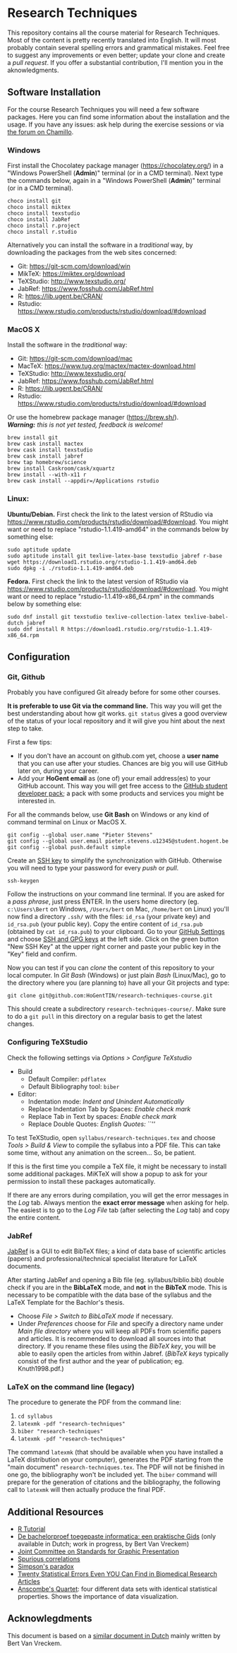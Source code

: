 # Research Techniques

This repository contains all the course material for Research Techniques. Most of the content is pretty recently translated into English. It will most probably contain several spelling errors and grammatical mistakes. Feel free to suggest any improvements or even better; update your clone and create a *pull request*. If you offer a substantial contribution, I'll mention you in the aknowledgments.

## Software Installation

For the course Research Techniques you will need a few software packages. Here you can find some information about the installation and the usage. If you have any issues: ask help during the exercise sessions or via [the forum on Chamillo](https://chamilo.hogent.be/index.php?go=CourseViewer&application=Chamilo%5CApplication%5CWeblcms&course=27226&tool=Forum&browser=List&tool_action=Browser).

### Windows

First install the Chocolatey package manager (<https://chocolatey.org/>) in a "Windows PowerShell (**Admin**)" terminal (or in a CMD terminal).
Next type the commands below, again in a "Windows PowerShell (**Admin**)" terminal (or in a CMD terminal).

```
choco install git
choco install miktex
choco install texstudio
choco install JabRef
choco install r.project
choco install r.studio
```

Alternatively you can install the software in a *traditional* way, by downloading the packages from the web sites concerned:

- Git: <https://git-scm.com/download/win>
- MikTeX: <https://miktex.org/download>
- TeXStudio: <http://www.texstudio.org/>
- JabRef: <https://www.fosshub.com/JabRef.html>
- R: <https://lib.ugent.be/CRAN/>
- Rstudio: <https://www.rstudio.com/products/rstudio/download/#download>

### MacOS X

Install the software in the *traditional* way:

- Git: <https://git-scm.com/download/mac>
- MacTeX: <https://www.tug.org/mactex/mactex-download.html>
- TeXStudio: <http://www.texstudio.org/>
- JabRef: <https://www.fosshub.com/JabRef.html>
- R: <https://lib.ugent.be/CRAN/>
- Rstudio: <https://www.rstudio.com/products/rstudio/download/#download>

Or use the homebrew package manager (<https://brew.sh/>).  
***Warning:*** *this is not yet tested, feedback is welcome!*

```
brew install git
brew cask install mactex
brew cask install texstudio
brew cask install jabref
brew tap homebrew/science
brew install Caskroom/cask/xquartz
brew install --with-x11 r
brew cask install --appdir=/Applications rstudio
```

### Linux:

**Ubuntu/Debian.** First check the link to the latest version of RStudio via <https://www.rstudio.com/products/rstudio/download/#download>. You might want or need to replace "rstudio-1.1.419-amd64" in the commands below by something else:

```
sudo aptitude update
sudo aptitude install git texlive-latex-base texstudio jabref r-base
wget https://download1.rstudio.org/rstudio-1.1.419-amd64.deb
sudo dpkg -i ./rstudio-1.1.419-amd64.deb
```

**Fedora.** First check the link to the latest version of RStudio via <https://www.rstudio.com/products/rstudio/download/#download>. You might want or need to replace "rstudio-1.1.419-x86_64.rpm" in the commands below by something else:

```
sudo dnf install git texstudio texlive-collection-latex texlive-babel-dutch jabref
sudo dnf install R https://download1.rstudio.org/rstudio-1.1.419-x86_64.rpm
```

## Configuration

### Git, Github

Probably you have configured Git already before for some other courses.

**It is preferable to use Git via the command line.** This way you will get the best understanding about how git works. `git status` gives a good overview of the status of your local repository and it will give you hint about the next step to take.

First a few tips:

- If you don't have an account on github.com yet, choose a **user name** that you can use after your studies. Chances are big you will use GitHub later on, during your career.
- Add your **HoGent email** as (one of) your email address(es) to your GitHub account. This way you will get free access to the [GitHub student developer pack](https://education.github.com/pack); a pack with some products and services you might be interested in.

For all the commands below, use **Git Bash** on Windows or any kind of command terminal on Linux or MacOS X.

```
git config --global user.name "Pieter Stevens"
git config --global user.email pieter.stevens.u12345@student.hogent.be
git config --global push.default simple
```

Create an [SSH key](https://help.github.com/articles/connecting-to-github-with-ssh/) to simplify the synchronization with GitHub. Otherwise you will need to type your password for every *push* or *pull*.

```
ssh-keygen
```

Follow the instructions on your command line terminal. If you are asked for a *pass phrase*, just press ENTER. In the users home directory (eg. `c:\Users\Bert` on Windows, `/Users/bert` on Mac, `/home/bert` on Linux) you'll now find a directory `.ssh/` with the files: `id_rsa` (your private key) and `id_rsa.pub` (your public key). Copy the entire content of `id_rsa.pub` (obtained by `cat id_rsa.pub`) to your clipboard. Go to your [GitHub Settings](https://github.com/settings/profile) and choose [SSH and GPG keys](https://github.com/settings/keys) at the left side. Click on the green button "New SSH Key" at the upper right corner and paste your public key in the "Key" field and confirm.

Now you can test if you can *clone* the content of this repository to your local computer. In *Git Bash* (Windows) or just plain *Bash* (Linux/Mac), go to the directory where you (are planning to) have all your Git projects and type:

```
git clone git@github.com:HoGentTIN/research-techniques-course.git
```

This should create a subdirectory `research-techniques-course/`. Make sure to do a `git pull` in this directory on a regular basis to get the latest changes.

### Configuring TeXStudio

Check the following settings via *Options > Configure TeXstudio*

- Build
    - Default Compiler: `pdflatex`
    - Default Bibliography tool: `biber`
- Editor:
    - Indentation mode: *Indent and Unindent Automatically*
    - Replace Indentation Tab by Spaces: *Enable check mark*
    - Replace Tab in Text by spaces: *Enable check mark*
    - Replace Double Quotes: *English Quotes: ``''*

To test TeXStudio, open `syllabus/research-techniques.tex` and choose *Tools > Build & View* to compile the syllabus into a PDF file. This can take some time, without any animation on the screen... So, be patient.

If this is the first time you compile a TeX file, it might be necessary to install some additional packages. MiKTeX will show a popup to ask for your permission to install these packages automatically. 

If there are any errors during compilation, you will get the error messages in the *Log* tab. Always mention the **exact error message** when asking for help. The easiest is to go to the *Log File* tab (after selecting the *Log* tab) and copy the entire content.

### JabRef

[JabRef](http://www.jabref.org/) is a GUI to edit BibTeX files; a kind of data base of scientific articles (papers) and professional/technical specialist literature for LaTeX documents.

After starting JabRef and opening a Bib file (eg. syllabus/biblio.bib) double check if you are in the **BibLaTeX** mode, and **not** in the **BibTeX** mode. This is necessary to be compatible with the data base of the syllabus and the LaTeX Template for the Bachlor's thesis.

- Choose *File > Switch to BibLaTeX mode* if necessary.
- Under *Preferences* choose for *File* and specify a directory name under *Main file directory* where you will keep all PDFs from scientific papers and articles. It is recommended to download all sources into that directory. If you rename these files using the *BibTeX key*, you will be able to easily open the articles from within Jabref. (*BibTeX keys* typically consist of the first author and the year of publication; eg. Knuth1998.pdf.)

### LaTeX on the command line (legacy)

The procedure to generate the PDF from the command line:

1. `cd syllabus`
2. `latexmk -pdf "research-techniques"`
3. `biber "research-techniques"`
4. `latexmk -pdf "research-techniques"`

The command `latexmk` (that should be available when you have installed a LaTeX distribution on your computer), generates the PDF starting from the "main document" `research-techniques.tex`. The PDF will not be finished in one go, the bibliography won't be included yet. The `biber` command will prepare for the generation of citations and the bibliography, the following call to `latexmk` will then actually produce the final PDF.

## Additional Resources

- [R Tutorial](https://www.tutorialspoint.com/r/)
- [De bachelorproef toegepaste informatica: een praktische Gids](https://github.com/bertvv/bachproef-gids) (only available in Dutch; work in progress, by Bert Van Vreckem)
- [Joint Committee on Standards for Graphic Presentation](http://www.jstor.org/stable/2965153?seq=1#page_scan_tab_contents)
- [Spurious correlations](http://dangerousminds.net/comments/spurious_correlations_between_nicolas_cage_movies_and_swimming_pool)
- [Simpson's paradox](https://en.wikipedia.org/wiki/Simpson%27s_paradox)
- [Twenty Statistical Errors Even YOU Can Find in Biomedical Research Articles](http://web.udl.es/Biomath/Bioestadistica/CMJ%2020%20stat%20errors.pdf)
- [Anscombe's Quartet](https://en.wikipedia.org/wiki/Anscombe%27s_quartet): four different data sets with identical statistical properties. Shows the importance of data visualization.

## Acknowlegdments

This document is based on a [similar document in Dutch](https://github.com/HoGentTIN/onderzoekstechnieken-cursus/blob/master/README.md) mainly written by Bert Van Vreckem.
